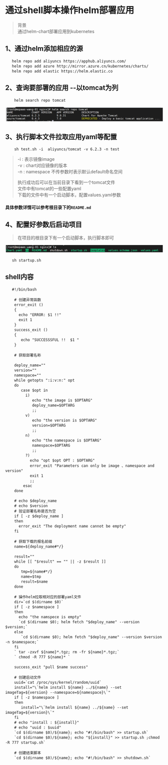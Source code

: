 # 通过shell脚本操作helm部署应用  
  
> 背景    
> 通过helm-chart部署应用到kubernetes  
  
## 1、通过helm添加相应的源  
  
```shell
   helm repo add aliyuncs https://apphub.aliyuncs.com/
   helm repo add azure http://mirror.azure.cn/kubernetes/charts/
   helm repo add elastic https://helm.elastic.co  
```  
  
## 2、查询要部署的应用 --以tomcat为列  
  
```shell
    helm search repo tomcat
```   
![avatar](./images/helm_search.png)  
  
## 3、执行脚本文件拉取应用yaml等配置   
  
```shell
    sh test.sh -i  aliyuncs/tomcat -v 6.2.3 -n test
```  
> -i : 表示镜像image   
> -v : chart对应镜像的版本    
> -n : namespace 不传参数时表示默认default命名空间       
> 
> 执行成功后可以在当前目录下看到一个tomcat文件   
> 文件中有tomcat的一些配置yaml     
> 下载的文件中有一个启动脚本，配置values.yaml参数  
>   
#### 具体参数详情可以参考根目录下的```README.md```
  
## 4、配置好参数后启动项目  
> 在项目的根目录下有一个启动脚本，执行脚本即可  

![avatar](./images/ls_root.png)  
   
```shell
   sh startup.sh
```  
  
## shell内容  
  
```shell
   #!/bin/bash

    # 创建异常函数
    error_exit ()
    {
      echo "ERROR: $1 !!" 
      exit 1  
    }
    success_exit ()
    {
       echo "SUCCESSSFUL !!  $1 "
    }
    
    # 获取部署名称
    
    deploy_name=""
    version=""
    namespace=""
    while getopts ":i:v:n:" opt
    do
       case $opt in
         i)
            echo "the image is $OPTARG"
            deploy_name=$OPTARG 
            ;;
         v)
            echo "the version is $OPTARG"
            version=$OPTARG 
            ;;
         n)
            echo "the namespace is $OPTARG"
            namespace=$OPTARG
            ;;
         ?)
           echo "opt $opt OPT : $OPTARG"
           error_exit "Parameters can only be image 、namespace and version"
           exit 1
           ;;
        esac
    done
    
    # echo $deploy_name
    # echo $version
    # 验证部署名称是否为空
    if [ -z $deploy_name ]
    then
      error_exit "The deployment name cannot be empty"
    fi
    
    # 获取下载的报名前缀
    name=${deploy_name#*/}
    
    result=""
    while [[ "$result" == "" || -z $result ]]
    do
       tmp=${name#*/}
       name=$tmp
       result=$name
    done
    
    # 操作helm拉取相对应的部署yaml文件
    dir=`cd $(dirname $0)`
    if [ -z $namespace ]
    then
      echo "the namspece is empty"
      `cd $(dirname $0); helm fetch "$deploy_name" --version $version;`
    else
       `cd $(dirname $0); helm fetch "$deploy_name" --version $version -n $namespace;`
    fi
    ` tar -zxvf ${name}*.tgz; rm -fr ${name}*.tgz;`
    ` chmod -R 777 ${name}* `
    
    success_exit "pull $name success"
    
    # 创建启动文件
    uuid=`cat /proc/sys/kernel/random/uuid`
    install="\`helm install ${name} ../${name} --set imageTag=${version} --namespace=${namespace}\`"
    if [ -z $namespace ]
    then
       install="\`helm install ${name} ../${name} --set imageTag=${version}\`"
    fi
    # echo "install : ${install}"
    # echo "uuid : $uuid"
    `cd $(dirname $0)/${name}; echo "#!/bin/bash" >> startup.sh`
    `cd $(dirname $0)/${name}; echo "${install}" >> startup.sh ;chmod -R 777 startup.sh`
    
    # 创建结束脚本
    `cd $(dirname $0)/${name}; echo "#!/bin/bash" >> shutdown.sh`


```

  
